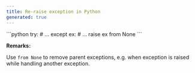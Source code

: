 ```yaml
---
title: Re-raise exception in Python
generated: true
---
```


<div markdown="1" class="ans">
```python
try: # ...
except ex: # ...
raise ex from None
```
</div>

**Remarks:**

Use `from None` to remove parent exceptions, e.g. when exception is raised while handling another exception.
